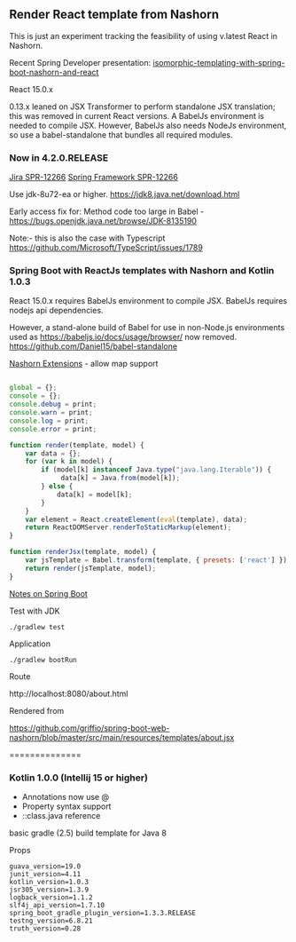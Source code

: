 ## Render React template from Nashorn

This is just an experiment tracking the feasibility of using v.latest React in Nashorn.

Recent Spring Developer presentation: [isomorphic-templating-with-spring-boot-nashorn-and-react](http://www.slideshare.net/SpringCentral/isomorphic-templating-with-spring-boot-nashorn-and-react)

React 15.0.x

0.13.x leaned on JSX Transformer to perform standalone JSX translation; this was removed in current React versions.
A BabelJs environment is needed to compile JSX.
However, BabelJs also needs NodeJs environment, so use a babel-standalone that bundles all required modules.

### Now in 4.2.0.RELEASE

[Jira SPR-12266](https://jira.spring.io/browse/SPR-12266)
[Spring Framework SPR-12266](https://github.com/sdeleuze/spring-framework/tree/SPR-12266)

Use jdk-8u72-ea or higher. https://jdk8.java.net/download.html

Early access fix for: Method code too large in Babel - https://bugs.openjdk.java.net/browse/JDK-8135190

Note:- this is also the case with Typescript https://github.com/Microsoft/TypeScript/issues/1789

### Spring Boot with ReactJs templates with Nashorn and Kotlin 1.0.3

React 15.0.x requires BabelJs environment to compile JSX.
BabelJs requires nodejs api dependencies.

However, a stand-alone build of Babel for use in non-Node.js environments used as https://babeljs.io/docs/usage/browser/ now removed.
https://github.com/Daniel15/babel-standalone

[Nashorn Extensions](https://wiki.openjdk.java.net/display/Nashorn/Nashorn+extensions) - allow map support

~~~javascript

global = {};
console = {};
console.debug = print;
console.warn = print;
console.log = print;
console.error = print;

function render(template, model) {
    var data = {};
    for (var k in model) {
        if (model[k] instanceof Java.type("java.lang.Iterable")) {
             data[k] = Java.from(model[k]);
        } else {
            data[k] = model[k];
        }
    }
    var element = React.createElement(eval(template), data);
    return ReactDOMServer.renderToStaticMarkup(element);
}

function renderJsx(template, model) {
    var jsTemplate = Babel.transform(template, { presets: ['react'] }).code;
    return render(jsTemplate, model);
}

~~~

[Notes on Spring Boot](http://docs.spring.io/spring-boot/docs/current/reference/html/howto-spring-boot-application.html)

Test with JDK 

~~~
./gradlew test
~~~

Application

~~~
./gradlew bootRun
~~~

Route

http://localhost:8080/about.html

Rendered from

https://github.com/griffio/spring-boot-web-nashorn/blob/master/src/main/resources/templates/about.jsx

==============

### Kotlin 1.0.0 (Intellij 15 or higher)

* Annotations now use @
* Property syntax support
* <ClassName>::class.java reference

basic gradle (2.5) build template for Java 8

Props
~~~
guava_version=19.0
junit_version=4.11
kotlin_version=1.0.3
jsr305_version=1.3.9
logback_version=1.1.2
slf4j_api_version=1.7.10
spring_boot_gradle_plugin_version=1.3.3.RELEASE
testng_version=6.8.21
truth_version=0.28
~~~

